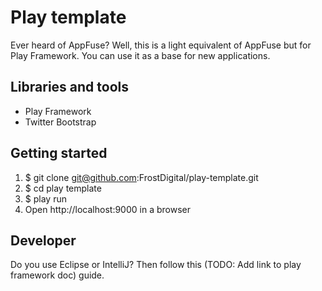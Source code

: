 Play template
=============

Ever heard of AppFuse? Well, this is a light equivalent of AppFuse but for Play Framework. You can use it as a base for new applications. 

Libraries and tools
-------------------

* Play Framework
* Twitter Bootstrap

Getting started
---------------

1. $ git clone git@github.com:FrostDigital/play-template.git
2. $ cd play template
3. $ play run
4. Open http://localhost:9000 in a browser

Developer
---------

Do you use Eclipse or IntelliJ? Then follow this (TODO: Add link to play framework doc) guide. 


